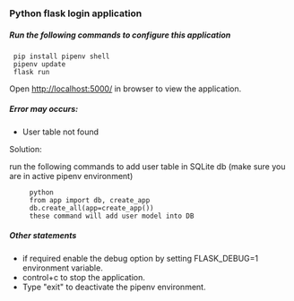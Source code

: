 ### Python flask login application

##### Run the following commands to configure this application

	 pip install pipenv shell
     pipenv update
     flask run

Open [http://localhost:5000/](http://localhost:5000/) in browser to view the application.


##### Error may occurs:
- User table not found

Solution:

run the following commands to add user table in SQLite db (make sure you are in active pipenv environment)

		 python
	     from app import db, create_app
	     db.create_all(app=create_app())
	     these command will add user model into DB

##### Other statements

- if required enable the debug option by setting FLASK_DEBUG=1 environment variable.
- control+c to stop the application.
- Type "exit" to deactivate the pipenv environment.